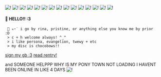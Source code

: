 ![!](https://images-wixmp-ed30a86b8c4ca887773594c2.wixmp.com/f/fba1d3b2-f983-4702-b694-c226e1cba75d/dc0tnlw-f5f03954-1417-4965-8bae-9995d3af9845.png/v1/fill/w_99,h_56/take_your_heart_stamp___persona_5_by_deleca_7755_dc0tnlw-fullview.png?token=eyJ0eXAiOiJKV1QiLCJhbGciOiJIUzI1NiJ9.eyJzdWIiOiJ1cm46YXBwOjdlMGQxODg5ODIyNjQzNzNhNWYwZDQxNWVhMGQyNmUwIiwiaXNzIjoidXJuOmFwcDo3ZTBkMTg4OTgyMjY0MzczYTVmMGQ0MTVlYTBkMjZlMCIsIm9iaiI6W1t7ImhlaWdodCI6Ijw9NTYiLCJwYXRoIjoiXC9mXC9mYmExZDNiMi1mOTgzLTQ3MDItYjY5NC1jMjI2ZTFjYmE3NWRcL2RjMHRubHctZjVmMDM5NTQtMTQxNy00OTY1LThiYWUtOTk5NWQzYWY5ODQ1LnBuZyIsIndpZHRoIjoiPD05OSJ9XV0sImF1ZCI6WyJ1cm46c2VydmljZTppbWFnZS5vcGVyYXRpb25zIl19.D8YGiGC8QkvaUmI3P728BH2cNHQcDPrxaEI3T_cU4y4) ![!](https://images-wixmp-ed30a86b8c4ca887773594c2.wixmp.com/f/84467357-6e98-4a53-b56a-76ee9199b049/dcbeh36-95a48765-00ce-43e4-bb04-b8ea5fe4548c.png/v1/fill/w_99,h_56/_stamp__ren_amamiya_by_galaxystamps_dcbeh36-fullview.png?token=eyJ0eXAiOiJKV1QiLCJhbGciOiJIUzI1NiJ9.eyJzdWIiOiJ1cm46YXBwOjdlMGQxODg5ODIyNjQzNzNhNWYwZDQxNWVhMGQyNmUwIiwiaXNzIjoidXJuOmFwcDo3ZTBkMTg4OTgyMjY0MzczYTVmMGQ0MTVlYTBkMjZlMCIsIm9iaiI6W1t7ImhlaWdodCI6Ijw9NTYiLCJwYXRoIjoiXC9mXC84NDQ2NzM1Ny02ZTk4LTRhNTMtYjU2YS03NmVlOTE5OWIwNDlcL2RjYmVoMzYtOTVhNDg3NjUtMDBjZS00M2U0LWJiMDQtYjhlYTVmZTQ1NDhjLnBuZyIsIndpZHRoIjoiPD05OSJ9XV0sImF1ZCI6WyJ1cm46c2VydmljZTppbWFnZS5vcGVyYXRpb25zIl19.FBA1J5u02headdrrOyp79nOopT6sL28YYAfDh9PnpeI) ![!](https://images-wixmp-ed30a86b8c4ca887773594c2.wixmp.com/f/9f2170ea-b4e7-4f8e-b25b-ee1965edae3c/dc8x923-7e1f932b-6b3f-4339-b52d-741f99f4ba83.png/v1/fill/w_99,h_56/akeshu_stamp_by_kougaon_dc8x923-fullview.png?token=eyJ0eXAiOiJKV1QiLCJhbGciOiJIUzI1NiJ9.eyJzdWIiOiJ1cm46YXBwOjdlMGQxODg5ODIyNjQzNzNhNWYwZDQxNWVhMGQyNmUwIiwiaXNzIjoidXJuOmFwcDo3ZTBkMTg4OTgyMjY0MzczYTVmMGQ0MTVlYTBkMjZlMCIsIm9iaiI6W1t7ImhlaWdodCI6Ijw9NTYiLCJwYXRoIjoiXC9mXC85ZjIxNzBlYS1iNGU3LTRmOGUtYjI1Yi1lZTE5NjVlZGFlM2NcL2RjOHg5MjMtN2UxZjkzMmItNmIzZi00MzM5LWI1MmQtNzQxZjk5ZjRiYTgzLnBuZyIsIndpZHRoIjoiPD05OSJ9XV0sImF1ZCI6WyJ1cm46c2VydmljZTppbWFnZS5vcGVyYXRpb25zIl19.a5osT5CegQUJHBzZrxrOkA9_R9XLytPESHLO0BubG3Q) ![!](https://images-wixmp-ed30a86b8c4ca887773594c2.wixmp.com/f/8aa18918-6872-47fb-b3d0-0f3818b9d7f6/dbepj1u-c1df7e91-fb98-4d70-b618-ec598ee9fca4.png/v1/fill/w_99,h_56,q_80,strp/persona_5_stamp_by_dolphinskiss_dbepj1u-fullview.jpg?token=eyJ0eXAiOiJKV1QiLCJhbGciOiJIUzI1NiJ9.eyJzdWIiOiJ1cm46YXBwOjdlMGQxODg5ODIyNjQzNzNhNWYwZDQxNWVhMGQyNmUwIiwiaXNzIjoidXJuOmFwcDo3ZTBkMTg4OTgyMjY0MzczYTVmMGQ0MTVlYTBkMjZlMCIsIm9iaiI6W1t7ImhlaWdodCI6Ijw9NTYiLCJwYXRoIjoiXC9mXC84YWExODkxOC02ODcyLTQ3ZmItYjNkMC0wZjM4MThiOWQ3ZjZcL2RiZXBqMXUtYzFkZjdlOTEtZmI5OC00ZDcwLWI2MTgtZWM1OThlZTlmY2E0LnBuZyIsIndpZHRoIjoiPD05OSJ9XV0sImF1ZCI6WyJ1cm46c2VydmljZTppbWFnZS5vcGVyYXRpb25zIl19.s8WxjmpZwk9gEE7kSjw_ZK2BDyjGTu1fLhQgOAa1Cvc) ![!](https://images-wixmp-ed30a86b8c4ca887773594c2.wixmp.com/f/4d9bee8a-e0d1-483c-b8e0-d415556fb8b2/d79r4mk-7d2169c9-e94f-4b26-b330-42e6d2ea6d52.gif?token=eyJ0eXAiOiJKV1QiLCJhbGciOiJIUzI1NiJ9.eyJzdWIiOiJ1cm46YXBwOjdlMGQxODg5ODIyNjQzNzNhNWYwZDQxNWVhMGQyNmUwIiwiaXNzIjoidXJuOmFwcDo3ZTBkMTg4OTgyMjY0MzczYTVmMGQ0MTVlYTBkMjZlMCIsIm9iaiI6W1t7InBhdGgiOiJcL2ZcLzRkOWJlZThhLWUwZDEtNDgzYy1iOGUwLWQ0MTU1NTZmYjhiMlwvZDc5cjRtay03ZDIxNjljOS1lOTRmLTRiMjYtYjMzMC00MmU2ZDJlYTZkNTIuZ2lmIn1dXSwiYXVkIjpbInVybjpzZXJ2aWNlOmZpbGUuZG93bmxvYWQiXX0.d8x-pIV0dx-cCQJVhbA7FGu4wBBMdppSNLv1nriPtTM) ![!](https://images-wixmp-ed30a86b8c4ca887773594c2.wixmp.com/f/752302c5-6f92-4995-89e5-3a2716ace347/dbkmkji-432292da-3d0d-46c8-ae74-9bf187547267.png/v1/fill/w_99,h_56/goro_akechi_stamp_by_pawsu_dbkmkji-fullview.png?token=eyJ0eXAiOiJKV1QiLCJhbGciOiJIUzI1NiJ9.eyJzdWIiOiJ1cm46YXBwOjdlMGQxODg5ODIyNjQzNzNhNWYwZDQxNWVhMGQyNmUwIiwiaXNzIjoidXJuOmFwcDo3ZTBkMTg4OTgyMjY0MzczYTVmMGQ0MTVlYTBkMjZlMCIsIm9iaiI6W1t7ImhlaWdodCI6Ijw9NTYiLCJwYXRoIjoiXC9mXC83NTIzMDJjNS02ZjkyLTQ5OTUtODllNS0zYTI3MTZhY2UzNDdcL2Ria21ramktNDMyMjkyZGEtM2QwZC00NmM4LWFlNzQtOWJmMTg3NTQ3MjY3LnBuZyIsIndpZHRoIjoiPD05OSJ9XV0sImF1ZCI6WyJ1cm46c2VydmljZTppbWFnZS5vcGVyYXRpb25zIl19.RJkd8hR7COTYrQuKp19pqbGu4215LWU7s7YPZQ-mdeA) ![!](https://images-wixmp-ed30a86b8c4ca887773594c2.wixmp.com/f/2cde0ebe-8646-4cd7-b46b-821b949c1bf7/dbhho4o-5b5ad78d-934b-4166-b0a7-f23cee9141ba.png/v1/fill/w_99,h_56/akechi_by_kodatsu_dbhho4o-fullview.png?token=eyJ0eXAiOiJKV1QiLCJhbGciOiJIUzI1NiJ9.eyJzdWIiOiJ1cm46YXBwOjdlMGQxODg5ODIyNjQzNzNhNWYwZDQxNWVhMGQyNmUwIiwiaXNzIjoidXJuOmFwcDo3ZTBkMTg4OTgyMjY0MzczYTVmMGQ0MTVlYTBkMjZlMCIsIm9iaiI6W1t7ImhlaWdodCI6Ijw9NTYiLCJwYXRoIjoiXC9mXC8yY2RlMGViZS04NjQ2LTRjZDctYjQ2Yi04MjFiOTQ5YzFiZjdcL2RiaGhvNG8tNWI1YWQ3OGQtOTM0Yi00MTY2LWIwYTctZjIzY2VlOTE0MWJhLnBuZyIsIndpZHRoIjoiPD05OSJ9XV0sImF1ZCI6WyJ1cm46c2VydmljZTppbWFnZS5vcGVyYXRpb25zIl19.fmEH2ZudRNN5WNMvOzJKOrdd78qMF9iiO3tSkJn4cOg) ![!](https://images-wixmp-ed30a86b8c4ca887773594c2.wixmp.com/f/752302c5-6f92-4995-89e5-3a2716ace347/dbkml8v-2b083453-459c-4a2b-82d8-9ae1e6741318.png/v1/fill/w_99,h_56/futaba_sakura_stamp_by_pawsu_dbkml8v-fullview.png?token=eyJ0eXAiOiJKV1QiLCJhbGciOiJIUzI1NiJ9.eyJzdWIiOiJ1cm46YXBwOjdlMGQxODg5ODIyNjQzNzNhNWYwZDQxNWVhMGQyNmUwIiwiaXNzIjoidXJuOmFwcDo3ZTBkMTg4OTgyMjY0MzczYTVmMGQ0MTVlYTBkMjZlMCIsIm9iaiI6W1t7ImhlaWdodCI6Ijw9NTYiLCJwYXRoIjoiXC9mXC83NTIzMDJjNS02ZjkyLTQ5OTUtODllNS0zYTI3MTZhY2UzNDdcL2Ria21sOHYtMmIwODM0NTMtNDU5Yy00YTJiLTgyZDgtOWFlMWU2NzQxMzE4LnBuZyIsIndpZHRoIjoiPD05OSJ9XV0sImF1ZCI6WyJ1cm46c2VydmljZTppbWFnZS5vcGVyYXRpb25zIl19.9zGLHvVEKDpxbrvOBL-tMIGRFhXz4HVnR2sXgtcq2tg) ![!](https://images-wixmp-ed30a86b8c4ca887773594c2.wixmp.com/f/9d628027-5ab2-4c49-93f4-f9d450d8309c/d338hb0-6d85461b-2b53-436e-85e7-a6c7d3255cb7.png/v1/fill/w_99,h_56,q_80,strp/stamp_sora_by_youfie_d338hb0-fullview.jpg?token=eyJ0eXAiOiJKV1QiLCJhbGciOiJIUzI1NiJ9.eyJzdWIiOiJ1cm46YXBwOjdlMGQxODg5ODIyNjQzNzNhNWYwZDQxNWVhMGQyNmUwIiwiaXNzIjoidXJuOmFwcDo3ZTBkMTg4OTgyMjY0MzczYTVmMGQ0MTVlYTBkMjZlMCIsIm9iaiI6W1t7ImhlaWdodCI6Ijw9NTYiLCJwYXRoIjoiXC9mXC85ZDYyODAyNy01YWIyLTRjNDktOTNmNC1mOWQ0NTBkODMwOWNcL2QzMzhoYjAtNmQ4NTQ2MWItMmI1My00MzZlLTg1ZTctYTZjN2QzMjU1Y2I3LnBuZyIsIndpZHRoIjoiPD05OSJ9XV0sImF1ZCI6WyJ1cm46c2VydmljZTppbWFnZS5vcGVyYXRpb25zIl19.1az-DzjUoBVMz035hh7SbBtWJ0fAbVNvejo9LLuXaB0) ![!](https://images-wixmp-ed30a86b8c4ca887773594c2.wixmp.com/f/27e5ce17-6939-41db-a39a-3c44bbcab600/d1ea73u-a83c91ca-9054-4cff-92d6-398cccdf1a42.jpg/v1/fill/w_99,h_55,q_75,strp/nerv_stamp_by_herunotenchi_d1ea73u-fullview.jpg?token=eyJ0eXAiOiJKV1QiLCJhbGciOiJIUzI1NiJ9.eyJzdWIiOiJ1cm46YXBwOjdlMGQxODg5ODIyNjQzNzNhNWYwZDQxNWVhMGQyNmUwIiwiaXNzIjoidXJuOmFwcDo3ZTBkMTg4OTgyMjY0MzczYTVmMGQ0MTVlYTBkMjZlMCIsIm9iaiI6W1t7ImhlaWdodCI6Ijw9NTUiLCJwYXRoIjoiXC9mXC8yN2U1Y2UxNy02OTM5LTQxZGItYTM5YS0zYzQ0YmJjYWI2MDBcL2QxZWE3M3UtYTgzYzkxY2EtOTA1NC00Y2ZmLTkyZDYtMzk4Y2NjZGYxYTQyLmpwZyIsIndpZHRoIjoiPD05OSJ9XV0sImF1ZCI6WyJ1cm46c2VydmljZTppbWFnZS5vcGVyYXRpb25zIl19.wHSzKPyr-37WOSDR_Rx3-0lzVwX73iAij5gnPKVBChc) ![!](https://images-wixmp-ed30a86b8c4ca887773594c2.wixmp.com/f/fb60655c-8950-4cee-941c-38c017e39b4a/d79btzy-de8d2052-6694-4413-b8bf-78f8d8f114d5.gif?token=eyJ0eXAiOiJKV1QiLCJhbGciOiJIUzI1NiJ9.eyJzdWIiOiJ1cm46YXBwOjdlMGQxODg5ODIyNjQzNzNhNWYwZDQxNWVhMGQyNmUwIiwiaXNzIjoidXJuOmFwcDo3ZTBkMTg4OTgyMjY0MzczYTVmMGQ0MTVlYTBkMjZlMCIsIm9iaiI6W1t7InBhdGgiOiJcL2ZcL2ZiNjA2NTVjLTg5NTAtNGNlZS05NDFjLTM4YzAxN2UzOWI0YVwvZDc5YnR6eS1kZThkMjA1Mi02Njk0LTQ0MTMtYjhiZi03OGY4ZDhmMTE0ZDUuZ2lmIn1dXSwiYXVkIjpbInVybjpzZXJ2aWNlOmZpbGUuZG93bmxvYWQiXX0.aoF2fhere965O3UogVwZK0094oWK6m5OOys7f6BFL9w) ![!](https://i.postimg.cc/R0R987hN/akeshu-wow-removebg-preview-1.png) ![!](https://images-wixmp-ed30a86b8c4ca887773594c2.wixmp.com/f/9f2170ea-b4e7-4f8e-b25b-ee1965edae3c/dc8xayy-d1ad174f-34b1-45a3-a0e5-f2e5c442489f.png/v1/fill/w_99,h_56/akechi_stamp_by_kougaon_dc8xayy-fullview.png?token=eyJ0eXAiOiJKV1QiLCJhbGciOiJIUzI1NiJ9.eyJzdWIiOiJ1cm46YXBwOjdlMGQxODg5ODIyNjQzNzNhNWYwZDQxNWVhMGQyNmUwIiwiaXNzIjoidXJuOmFwcDo3ZTBkMTg4OTgyMjY0MzczYTVmMGQ0MTVlYTBkMjZlMCIsIm9iaiI6W1t7ImhlaWdodCI6Ijw9NTYiLCJwYXRoIjoiXC9mXC85ZjIxNzBlYS1iNGU3LTRmOGUtYjI1Yi1lZTE5NjVlZGFlM2NcL2RjOHhheXktZDFhZDE3NGYtMzRiMS00NWEzLWEwZTUtZjJlNWM0NDI0ODlmLnBuZyIsIndpZHRoIjoiPD05OSJ9XV0sImF1ZCI6WyJ1cm46c2VydmljZTppbWFnZS5vcGVyYXRpb25zIl19.K4YgQDeSjFVw8UmFidIUxCnbkE4n_e88OMHVRMbS6kM) ![!](https://images-wixmp-ed30a86b8c4ca887773594c2.wixmp.com/f/cf79e087-c4e0-406e-8eed-fc62e1142056/dbq2um2-0cf9f8a1-3a11-4e94-a2d3-34d531d18423.png/v1/fill/w_99,h_56/red_angel_aesthetic_stamp_by_hematology_dbq2um2-fullview.png?token=eyJ0eXAiOiJKV1QiLCJhbGciOiJIUzI1NiJ9.eyJzdWIiOiJ1cm46YXBwOjdlMGQxODg5ODIyNjQzNzNhNWYwZDQxNWVhMGQyNmUwIiwiaXNzIjoidXJuOmFwcDo3ZTBkMTg4OTgyMjY0MzczYTVmMGQ0MTVlYTBkMjZlMCIsIm9iaiI6W1t7ImhlaWdodCI6Ijw9NTYiLCJwYXRoIjoiXC9mXC9jZjc5ZTA4Ny1jNGUwLTQwNmUtOGVlZC1mYzYyZTExNDIwNTZcL2RicTJ1bTItMGNmOWY4YTEtM2ExMS00ZTk0LWEyZDMtMzRkNTMxZDE4NDIzLnBuZyIsIndpZHRoIjoiPD05OSJ9XV0sImF1ZCI6WyJ1cm46c2VydmljZTppbWFnZS5vcGVyYXRpb25zIl19.vZwp7wGZhH793HOWb7-kSPG9zmap0-QIsMNucePDxAw) ![!](https://images-wixmp-ed30a86b8c4ca887773594c2.wixmp.com/f/18462f2b-221d-44d0-bd5c-1b0805235019/d8n7f1c-91d10330-eb76-4ab9-a17c-10f256da8f76.png/v1/fill/w_99,h_56/tv_girl_stamp_by_purrcatory_d8n7f1c-fullview.png?token=eyJ0eXAiOiJKV1QiLCJhbGciOiJIUzI1NiJ9.eyJzdWIiOiJ1cm46YXBwOjdlMGQxODg5ODIyNjQzNzNhNWYwZDQxNWVhMGQyNmUwIiwiaXNzIjoidXJuOmFwcDo3ZTBkMTg4OTgyMjY0MzczYTVmMGQ0MTVlYTBkMjZlMCIsIm9iaiI6W1t7ImhlaWdodCI6Ijw9NTYiLCJwYXRoIjoiXC9mXC8xODQ2MmYyYi0yMjFkLTQ0ZDAtYmQ1Yy0xYjA4MDUyMzUwMTlcL2Q4bjdmMWMtOTFkMTAzMzAtZWI3Ni00YWI5LWExN2MtMTBmMjU2ZGE4Zjc2LnBuZyIsIndpZHRoIjoiPD05OSJ9XV0sImF1ZCI6WyJ1cm46c2VydmljZTppbWFnZS5vcGVyYXRpb25zIl19.XPYIRQRgiyaVKT7OlhpuwmHYN3U-WcVHUtM7jvznNiI)
#### 🍓 HELLO!! :3 
     🌹 ✮⋆˙ i go by rina, pristine, or anything else you know me by prior :D
	 > c + h welcome always! ^_^ 
	 > i like persona, evangelion, twewy + etc 
	 > my disc is chocobows!! 

  [sign my gb :3](https://shibuya-angel.123guestbook.com/) [read rentry!](https://rentry.co/angelofshibuya)

  and SOMEONE HELPPP WHY IS MY PONY TOWN NOT LOADING I HAVENT BEEN ONLINE IN LIKE 4 DAYS 
![!](https://i.postimg.cc/gJz9T2g4/Screenshot-2024-04-26-230750.png)
